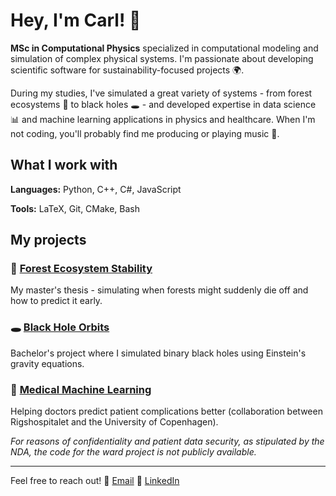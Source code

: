 # Hey, I'm Carl! 👋

**MSc in Computational Physics** specialized in computational modeling and simulation of complex physical systems. I'm passionate about developing scientific software for sustainability-focused projects 🌍.

During my studies, I've simulated a great variety of systems - from forest ecosystems 🌲 to black holes 🕳️ - and developed expertise in data science 📊 and machine learning applications in physics and healthcare. When I'm not coding, you'll probably find me producing or playing music 🎵.

## What I work with

**Languages:** Python, C++, C#, JavaScript

**Tools:** LaTeX, Git, CMake, Bash


## My projects

### 🌳 [Forest Ecosystem Stability](https://github.com/carlivas/Forest-Ecosystem-Stability.git) 
My master's thesis - simulating when forests might suddenly die off and how to predict it early.

### 🕳️ [Black Hole Orbits](https://github.com/carlivas/Binary-Black-Hole-Orbitals.git)
Bachelor's project where I simulated binary black holes using Einstein's gravity equations.

### 🏥 [Medical Machine Learning]()
Helping doctors predict patient complications better (collaboration between Rigshospitalet and the University of Copenhagen).

*For reasons of confidentiality and patient data security, as stipulated by the NDA, the code for the ward project is not publicly available.*

<!--
### 🎲 [Other stuff](link-to-projects)
Various physics simulations and hobby projects.
-->
---

Feel free to reach out!
📧 [Email](carlaskehave@outlook.com)
💼 [LinkedIn](www.linkedin.com/in/carl-ivarsen-askehave-822b27214)
